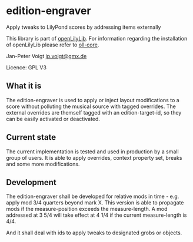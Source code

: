 # edition-engraver

Apply tweaks to LilyPond scores by addressing items externally

This library is part of
[openLilyLib](https://github.com/openlilylib). For information
regarding the installation of openLilyLib please refer to
[oll-core](https://github.com/openlilylib/oll-core).

Jan-Peter Voigt <jp.voigt@gmx.de>

Licence: GPL V3

## What it is

The edition-engraver is used to apply or inject layout modifications
to a score without polluting the musical source with tagged
overrides. The external overrides are themself tagged with an
edition-target-id, so they can be easily activated or deactivated.

## Current state

The current implementation is tested and used in production by a small
group of users.  It is able to apply overrides, context property set,
breaks and some more modifications.

## Development

The edition-engraver shall be developed for relative mods in time -
e.g. apply mod 3/4 quarters beyond mark X. This version is able to
propagate mods if the measure-position exceeds the measure-length. A
mod addressed at 3 5/4 will take effect at 4 1/4 if the current
measure-length is 4/4.

And it shall deal with ids to apply tweaks to designated grobs or
objects.
